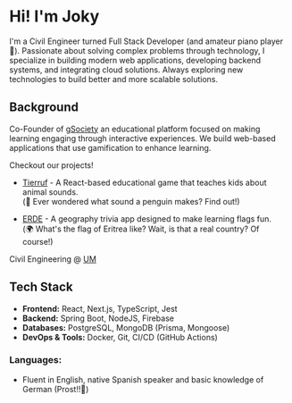 # Hi! I'm Joky

I'm a Civil Engineer turned Full Stack Developer (and amateur piano player 🎹). Passionate about solving complex problems through technology, I specialize in building modern web applications, developing backend systems, and integrating cloud solutions. Always exploring new technologies to build better and more scalable solutions.

## Background

Co-Founder of [gSociety](https://www.gsociety.com.ar/) an educational platform focused on making learning engaging through interactive experiences. We build web-based applications that use gamification to enhance learning.

Checkout our projects!

- [Tierruf](https://www.gsociety.com.ar/tierruf-app/) - A React-based educational game that teaches kids about animal sounds.  
  (🐧 Ever wondered what sound a penguin makes? Find out!)
  
- [ERDE](https://www.gsociety.com.ar/erde/) - A geography trivia app designed to make learning flags fun.  
  (🌍 What's the flag of Eritrea like? Wait, is that a real country? Of course!)
 
Civil Engineering @ [UM](https://www.unimoron.edu.ar/)

## Tech Stack

- **Frontend:** React, Next.js, TypeScript, Jest
- **Backend:** Spring Boot, NodeJS, Firebase
- **Databases:** PostgreSQL, MongoDB (Prisma, Mongoose)
- **DevOps & Tools:** Docker, Git, CI/CD (GitHub Actions)

### Languages:

- Fluent in English, native Spanish speaker and basic knowledge of German (Prost!!🍻)
